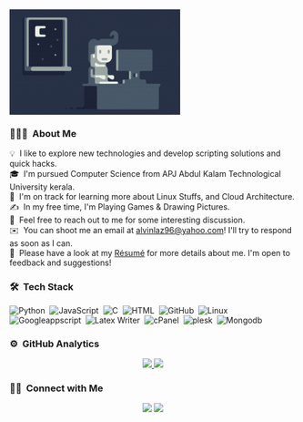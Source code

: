 <!--- 
- 👋 Hi, I’m Alvin Lazar
- 👀 I’m interested in DevOps
- 🌱 I’m currently learning ...
- 💞️ I’m looking to collaborate on ...
- 📫 How to reach me alvinlaz96@yahoo.com
alvinlaz96/alvinlaz96 is a ✨ special ✨ repository because its `README.md` (this file) appears on your GitHub profile.
You can click the Preview link to take a look at your changes.
#![Alvin Lazar Banner](https://raw.githubusercontent.com/alvinlaz96/alvinlaz96/main/assets/Alvin.png)
--->
<img alt="Night Coding" src="https://raw.githubusercontent.com/alvinlaz96/alvinlaz96/main/assets/Night-Coding.gif" align="center"/>

### 👨🏻‍💻 &nbsp;About Me

💡 &nbsp;I like to explore new technologies and develop scripting solutions and quick hacks.\
🎓 &nbsp;I'm pursued Computer Science from APJ Abdul Kalam Technological University kerala.\
🌱 &nbsp;I'm on track for learning more about Linux Stuffs, and Cloud Architecture.\
✍️ &nbsp;In my free time, I'm Playing Games & Drawing Pictures.\
💬 &nbsp;Feel free to reach out to me for some interesting discussion.\
✉️ &nbsp;You can shoot me an email at alvinlaz96@yahoo.com! I'll try to respond as soon as I can.\
📄 &nbsp;Please have a look at my [Résumé]() for more details about me. I'm open to feedback and suggestions!

### 🛠 &nbsp;Tech Stack

![Python](https://img.shields.io/badge/-Python-05122A?style=flat&logo=python)&nbsp;
![JavaScript](https://img.shields.io/badge/-JavaScript-05122A?style=flat&logo=javascript)&nbsp;
![C](https://img.shields.io/badge/-C-05122A?style=flat&logo=C&logoColor=A8B9CC)&nbsp;
![HTML](https://img.shields.io/badge/-HTML-05122A?style=flat&logo=HTML5)&nbsp;
![GitHub](https://img.shields.io/badge/-GitHub-05122A?style=flat&logo=github)&nbsp;
![Linux](https://img.shields.io/badge/-linux-05122A?style=flat&logo=linux)&nbsp;
![Googleappscript](https://img.shields.io/badge/-Googleappscript-05122A?style=flat&logo=Google)&nbsp;
![Latex Writer](https://img.shields.io/badge/-Latex-05122A?style=flat&logo=latex)&nbsp;
![cPanel](https://img.shields.io/badge/-cPanel-05122A?style=flat&logo=cpanel)&nbsp;
![plesk](https://img.shields.io/badge/-plesk-05122A?style=flat&logo=plesk)&nbsp;
![Mongodb](https://img.shields.io/badge/-Mongodb-05122A?style=flat&logo=mongodb)


### ⚙️ &nbsp;GitHub Analytics

<p align="center">
<a href="https://github.com/alvinlaz96">
  <img height="180em" src="https://github-readme-stats-eight-theta.vercel.app/api?username=alvinlaz96&show_icons=true&theme=algolia&include_all_commits=true&count_private=true"/>
  <img height="180em" src="https://github-readme-stats-eight-theta.vercel.app/api/top-langs/?username=alvinlaz96&layout=compact&langs_count=8&theme=algolia"/>
</a>
</p>

### 🤝🏻 &nbsp;Connect with Me

<p align="center">
<a href="https://www.linkedin.com/in/alvinlazarc"><img src="https://img.shields.io/badge/-Alvin%20Lazar-0077B5?style=flat&logo=Linkedin&logoColor=white"/></a>
<a href="mailto:alvinlaz96@yahoo.com"><img src="https://img.shields.io/badge/-alvinlaz96@yahoo.com-D14836?style=flat&logo=Gmail&logoColor=white"/></a>
</p>
